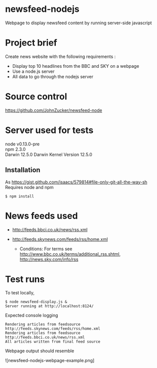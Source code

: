 # newsfeed-nodejs
Webpage to display newsfeed content by running server-side javascript

# Project brief

Create news website with the following requirements :

- Display top 10 headlines from the BBC and SKY on a webpage
- Use a node.js server
- All data to go through the nodejs server
     
# Source control

https://github.com/JohnZucker/newsfeed-node    

# Server used for tests

node v0.13.0-pre    
npm 2.3.0    
Darwin 12.5.0 Darwin Kernel Version 12.5.0    

## Installation 
As https://gist.github.com/isaacs/579814#file-only-git-all-the-way-sh         
Requires node and npm    
 
    $ npm install

# News feeds used

* http://feeds.bbci.co.uk/news/rss.xml
* http://feeds.skynews.com/feeds/rss/home.xml

    * Conditions: For terms see http://www.bbc.co.uk/terms/additional_rss.shtml, http://news.sky.com/info/rss

# Test runs

To test locally,

    $ node newsfeed-display.js &
    Server running at http://localhost:8124/

Expected console logging

    Rendering articles from feedsource http://feeds.skynews.com/feeds/rss/home.xml
    Rendering articles from feedsource http://feeds.bbci.co.uk/news/rss.xml
    All articles written from final feed source

Webpage output should resemble

![newsfeed-nodejs-webpage-example.png]
